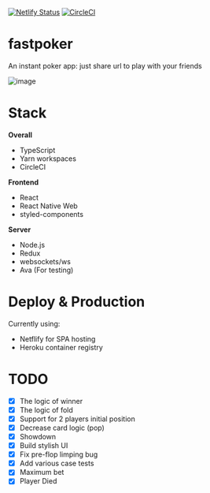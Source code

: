 [![Netlify Status](https://api.netlify.com/api/v1/badges/a26fd5c9-6123-475c-ba6c-1d6493c5eb66/deploy-status)](https://app.netlify.com/sites/fastpoker/deploys)
[![CircleCI](https://circleci.com/gh/acro5piano/fastpoker.svg?style=svg)](https://circleci.com/gh/acro5piano/fastpoker)

# fastpoker

An instant poker app: just share url to play with your friends

![image](https://user-images.githubusercontent.com/10719495/79309275-001b3a00-7f35-11ea-8b69-2bcc474165e5.jpg)

# Stack

**Overall**

- TypeScript
- Yarn workspaces
- CircleCI

**Frontend**

- React
- React Native Web
- styled-components

**Server**

- Node.js
- Redux
- websockets/ws
- Ava (For testing)

# Deploy & Production

Currently using:

- Netflify for SPA hosting
- Heroku container registry

# TODO

- [x] The logic of winner
- [x] The logic of fold
- [x] Support for 2 players initial position
- [x] Decrease card logic (pop)
- [x] Showdown
- [x] Build stylish UI
- [x] Fix pre-flop limping bug
- [x] Add various case tests
- [x] Maximum bet
- [x] Player Died
